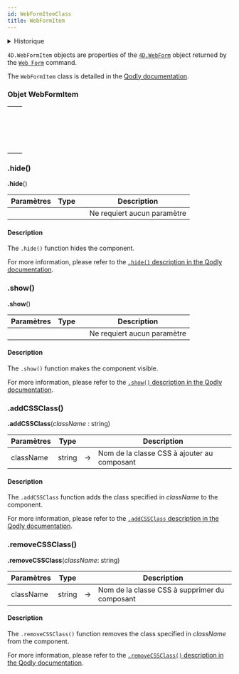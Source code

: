 ```yaml
---
id: WebFormItemClass
title: WebFormItem
---
```


<details><summary>Historique</summary>

| Version | Modifications |
| ------- | ------------- |
| v20 R2  | Ajout         |

</details>

`4D.WebFormItem` objects are properties of the [`4D.WebForm`](WebFormItemClass.md) object returned by the [`Web Form`](WebFormClass.md#web-form) command.

The `WebFormItem` class is detailed in the [Qodly documentation](https://developer.qodly.com/docs/language/WebFormItemClass).

### Objet WebFormItem

|                                                                                                                                                                                   |
| --------------------------------------------------------------------------------------------------------------------------------------------------------------------------------- |
| [<!-- INCLUDE #WebFormItemClass.addCSSClass().Syntax -->](#addclass)&nbsp;&nbsp;&nbsp;&nbsp;<!-- INCLUDE #WebFormItemClass.addCSSClass().Summary -->          |
| [<!-- INCLUDE #WebFormItemClass.hide().Syntax -->](#hide)&nbsp;&nbsp;&nbsp;&nbsp;<!-- INCLUDE #WebFormItemClass.hide().Summary -->                            |
| [<!-- INCLUDE #WebFormItemClass.removeCSSClass().Syntax -->](#removeclass)&nbsp;&nbsp;&nbsp;&nbsp;<!-- INCLUDE #WebFormItemClass.removeCSSClass().Summary --> |
| [<!-- INCLUDE #WebFormItemClass.show().Syntax -->](#show)&nbsp;&nbsp;&nbsp;&nbsp;<!-- INCLUDE #WebFormItemClass.show().Summary -->                            |

### .hide()

<!-- REF #WebFormItemClass.hide().Syntax -->

**.hide**()<!-- END REF -->

<!-- REF #WebFormItemClass.hide().Params -->

| Paramètres | Type |     | Description                 |
| ---------- | ---- | :-: | --------------------------- |
|            |      |     | Ne requiert aucun paramètre |

<!-- END REF -->

#### Description

The `.hide()` function <!-- REF #WebFormItemClass.hide().Summary -->hides the component<!-- END REF -->.

For more information, please refer to the [`.hide()` description in the Qodly documentation](https://developer.qodly.com/docs/language/WebFormItemClass#hide).

### .show()

<!-- REF #WebFormItemClass.show().Syntax -->

**.show**()<!-- END REF -->

<!-- REF #WebFormItemClass.show().Params -->

| Paramètres | Type |     | Description                 |
| ---------- | ---- | :-: | --------------------------- |
|            |      |     | Ne requiert aucun paramètre |

<!-- END REF -->

#### Description

The `.show()` function <!-- REF #WebFormItemClass.show().Summary -->makes the component visible<!-- END REF -->.

For more information, please refer to the [`.show()` description in the Qodly documentation](https://developer.qodly.com/docs/language/WebFormItemClass#show).

### .addCSSClass()

<!-- REF #WebFormItemClass.addCSSClass().Syntax -->

**.addCSSClass**(_className_ : string)<!-- END REF -->

<!-- REF #WebFormItemClass.addCSSClass().Params -->

| Paramètres | Type   |     | Description                                 |
| ---------- | ------ | :-: | ------------------------------------------- |
| className  | string |  -> | Nom de la classe CSS à ajouter au composant |

<!-- END REF -->

#### Description

The `.addCSSClass` function <!-- REF #WebFormItemClass.addCSSClass().Summary -->adds the class specified in _className_ to the component<!-- END REF -->.

For more information, please refer to the [`.addCSSClass` description in the Qodly documentation](https://developer.qodly.com/docs/language/WebFormItemClass#addcssclass).

### .removeCSSClass()

<!-- REF #WebFormItemClass.removeCSSClass().Syntax -->

**.removeCSSClass**(_className_: string)<!-- END REF -->

<!-- REF #WebFormItemClass.removeCSSClass().Params -->

| Paramètres | Type   |     | Description                                   |
| ---------- | ------ | :-: | --------------------------------------------- |
| className  | string |  -> | Nom de la classe CSS à supprimer du composant |

<!-- END REF -->

#### Description

The `.removeCSSClass()` function <!-- REF #WebFormItemClass.removeCSSClass().Summary -->removes the class specified in _className_ from the component<!-- END REF -->.

For more information, please refer to the [`.removeCSSClass()` description in the Qodly documentation](https://developer.qodly.com/docs/language/WebFormItemClass#removecssclass).
